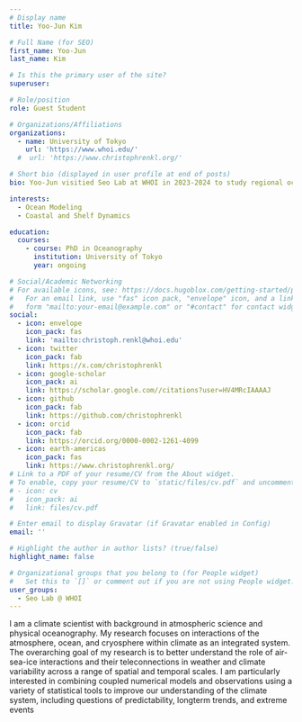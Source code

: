 ```yaml
---
# Display name
title: Yoo-Jun Kim

# Full Name (for SEO)
first_name: Yoo-Jun
last_name: Kim

# Is this the primary user of the site?
superuser:   

# Role/position
role: Guest Student

# Organizations/Affiliations
organizations:
  - name: University of Tokyo
    url: 'https://www.whoi.edu/'
  #  url: 'https://www.christophrenkl.org/'

# Short bio (displayed in user profile at end of posts)
bio: Yoo-Jun visitied Seo Lab at WHOI in 2023-2024 to study regional ocean circulation around Japan. He ran WRF-les to generated ultra-high-resolution wind forcing to drive the esutrary circulation models.

interests:
  - Ocean Modeling
  - Coastal and Shelf Dynamics

education:
  courses:
    - course: PhD in Oceanography
      institution: University of Tokyo
      year: ongoing

# Social/Academic Networking
# For available icons, see: https://docs.hugoblox.com/getting-started/page-builder/#icons
#   For an email link, use "fas" icon pack, "envelope" icon, and a link in the
#   form "mailto:your-email@example.com" or "#contact" for contact widget.
social:
  - icon: envelope
    icon_pack: fas
    link: 'mailto:christoph.renkl@whoi.edu'
  - icon: twitter
    icon_pack: fab
    link: https://x.com/christophrenkl
  - icon: google-scholar
    icon_pack: ai
    link: https://scholar.google.com//citations?user=HV4MRcIAAAAJ
  - icon: github
    icon_pack: fab
    link: https://github.com/christophrenkl
  - icon: orcid
    icon_pack: fab
    link: https://orcid.org/0000-0002-1261-4099
  - icon: earth-americas
    icon_pack: fas
    link: https://www.christophrenkl.org/
# Link to a PDF of your resume/CV from the About widget.
# To enable, copy your resume/CV to `static/files/cv.pdf` and uncomment the lines below.
# - icon: cv
#   icon_pack: ai
#   link: files/cv.pdf

# Enter email to display Gravatar (if Gravatar enabled in Config)
email: ''

# Highlight the author in author lists? (true/false)
highlight_name: false

# Organizational groups that you belong to (for People widget)
#   Set this to `[]` or comment out if you are not using People widget.
user_groups:
  - Seo Lab @ WHOI
---
```


I am a climate scientist with background in atmospheric science and physical oceanography. My research focuses on interactions of the atmosphere, ocean, and cryosphere within climate as an integrated system. The overarching goal of my research is to better understand the role of air-sea-ice interactions and their teleconnections in weather and climate variability across a range of spatial and temporal scales. I am particularly interested in combining coupled numerical models and observations using a variety of statistical tools to improve our understanding of the climate system, including questions of predictability, longterm trends, and extreme events
